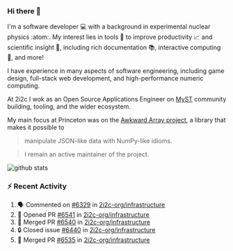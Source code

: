 ### Hi there 👋 

I'm a software developer 💻 with a background in experimental nuclear physics :atom:. My interest lies in tools :wrench: to improve productivity :chart_with_upwards_trend: and scientific insight :telescope:, including rich documentation 📚, interactive computing 🧮, and more! 

I have experience in many aspects of software engineering, including game design, full-stack web development, and high-performance numeric computing. 

At 2i2c I wok as an Open Source Applications Engineer on [MyST](https://github.com/jupyter-book/mystmd) community building, tooling, and the wider ecosystem. 

My main focus at Princeton was on the [Awkward Array project](awkward-array.org/), a library that makes it possible to 
> manipulate JSON-like data with NumPy-like idioms.

> I remain an active maintainer of the project. 

![github stats](https://github-readme-stats.vercel.app/api?username=agoose77&show_icons=true&hide_rank=true&hide_title=true&bg_color=30,e76445,904e95&text_color=efe3ec&icon_color=efe3ec)
<!--
**agoose77/agoose77** is a ✨ _special_ ✨ repository because its `README.md` (this file) appears on your GitHub profile.

Here are some ideas to get you started:

- 🔭 I’m currently working on ...
- 🌱 I’m currently learning ...
- 👯 I’m looking to collaborate on ...
- 🤔 I’m looking for help with ...
- 💬 Ask me about ...
- 📫 How to reach me: ...
- 😄 Pronouns: ...
- ⚡ Fun fact: ...
-->

### :zap: Recent Activity

<!--START_SECTION:activity-->
1. 🗣 Commented on [#6329](https://github.com/2i2c-org/infrastructure/issues/6329#issuecomment-3168159788) in [2i2c-org/infrastructure](https://github.com/2i2c-org/infrastructure)
2. 💪 Opened PR [#6541](https://github.com/2i2c-org/infrastructure/pull/6541) in [2i2c-org/infrastructure](https://github.com/2i2c-org/infrastructure)
3. 🎉 Merged PR [#6540](https://github.com/2i2c-org/infrastructure/pull/6540) in [2i2c-org/infrastructure](https://github.com/2i2c-org/infrastructure)
4. 🔒 Closed issue [#6440](https://github.com/2i2c-org/infrastructure/issues/6440) in [2i2c-org/infrastructure](https://github.com/2i2c-org/infrastructure)
5. 🎉 Merged PR [#6535](https://github.com/2i2c-org/infrastructure/pull/6535) in [2i2c-org/infrastructure](https://github.com/2i2c-org/infrastructure)
<!--END_SECTION:activity-->
